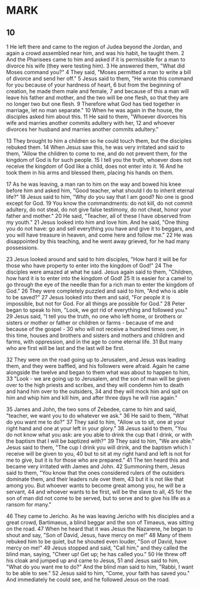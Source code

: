 # MARK

## 10

1 He left there and came to the region of Judea beyond the Jordan, and again a crowd assembled near him, and was his habit, he taught them. 2 And the Pharisees came to him and asked if it is permissible for a man to divorce his wife (they were testing him). 3 He answered them, "What did Moses command you?" 4 They said, "Moses permitted a man to write a bill of divorce and send her off." 5 Jesus said to them, "He wrote this command for you because of your hardness of heart, 6 but from the beginning of creation, he made them male and female, 7 and because of this a man will leave his father and mother, and the two will be one flesh, so that they are no longer two but one flesh. 9 Therefore what God has tied together in marriage, let no man separate." 10 When he was again in the house, the disciples asked him about this. 11 He said to them, "Whoever divorces his wife  and marries another commits adultery with her, 12 and whoever divorces her husband and marries another commits adultery."

13 They brought to him a children so he could touch them, but the disciples rebuked them. 14 When Jesus saw this, he was very irritated and said to them, "Allow the children to come to me, and do not prevent them, for the kingdom of God is for such people. 15 I tell you the truth, whoever does not receive the kingdom of God like a child, does not enter into it. 16 And he took them in his arms and blessed them, placing his hands on them.

17 As he was leaving, a man ran to him on the way and bowed his knee before him and asked him, "Good teacher, what should I do to inherit eternal life?" 18 Jesus said to him, "Why do you say that I am good? No one is good except for God. 19 You know the commandments: do not kill, do not commit adultery, do not steal, do not give false testimony, do not cheat, honor your father and mother." 20 He said, "Teacher, all of these I have observed from my youth." 21 Jesus looked into him and love him. And he said, "One thing you do not have: go and sell everything you have and give it to beggars, and you will have treasure in heaven, and come here and follow me." 22 He was disappointed by this teaching, and he went away grieved, for he had many possessions.

23 Jesus looked around and said to him disciples, "How hard it will be for those who have property to enter into the kingdom of God!" 24 The disciples were amazed at what he said. Jesus again said to them, "Children, how hard it is to enter into the kingdom of God! 25 It is easier for a camel to go through the eye of the needle than for a rich man to enter the kingdom of God." 26 They were completely puzzled and said to him, "And who is able to be saved?" 27 Jesus looked into them and said, "For people it is impossible, but not for God. For all things are possible for God." 28 Peter began to speak to him, "Look, we got rid of everything and followed you." 29 Jesus said, "I tell you the truth, no one who left home, or brothers or sisters or mother or father or children or farms - because of me and because of the gospel - 30 who will not receive a hundred times over, in this time, houses and brothers and sisters and mothers and children and farms, with oppression, and in the age to come eternal life. 31 But many who are first will be last and the last will be first.

32 They were on the road going up to Jerusalem, and Jesus was leading them, and they were baffled, and his followers were afraid. Again he came alongside the twelve and began to them what was about to happen to him, 33 "Look - we are going up to Jerusalem, and the son of man will be given over to the high priests and scribes, and they will condemn him to death and hand him over to the outsiders, 34 and they will mock him and spit on him and whip him and kill him, and after three days he will rise again."

35 James and John, the two sons of Zebedee, came to him and said, "teacher, we want you to do whatever we ask." 36 He said to them, "What do you want me to do?" 37 They said to him, "Allow us to sit, one at your right hand and one at your left in your glory." 38 Jesus said to them, "You do not know what you ask: are you able to drink the cup that I drink, or with the baptism that I will be baptized with?" 39 They said to him, "We are able." Jesus said to them, "The cup I drink you will drink, and the baptism which I receive will be given to you, 40 but to sit at my right hand and left is not for me to give, but it is for those who are prepared." 41 The ten heard this and became very irritated with James and John. 42 Summoning them, Jesus said to them, "You know that the ones considered rulers of the outsiders dominate them, and their leaders rule over them, 43 but it is not like that among you. But whoever wants to become great among you, he will be a servant, 44 and whoever wants to be first, will be the slave to all, 45 for the son of man did not come to be served, but to serve and to give his life as a ransom for many."

46 They came to Jericho. As he was leaving Jericho with his disciples and a great crowd, Bartimaeus, a blind beggar and the son of Timaeus, was sitting on the road. 47 When he heard that it was Jesus the Nazarene, he began to shout and say, "Son of David, Jesus, have mercy on me!" 48 Many of them rebuked him to be quiet, but he shouted even louder, "Son of David, have mercy on me!" 49 Jesus stopped and said, "Call him," and they called the blind man, saying, "Cheer up! Get up; he has called you." 50 He threw off his cloak and jumped up and came to Jesus, 51 and Jesus said to him, "What do you want me to do?" And the blind man said to him, "Rabbi, I want to be able to see." 52 Jesus said to him, "Come, your faith has saved you." And immediately he could see, and he followed Jesus on the road.